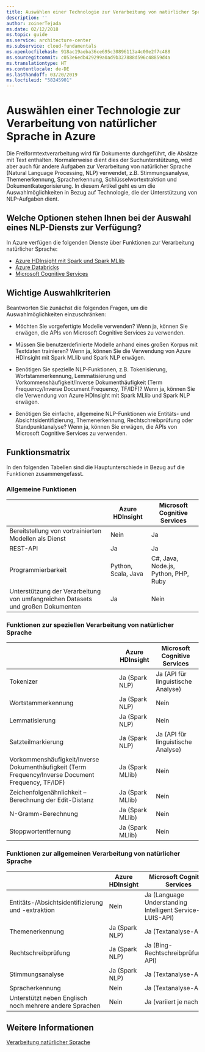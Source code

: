 ```yaml
---
title: Auswählen einer Technologie zur Verarbeitung von natürlicher Sprache
description: ''
author: zoinerTejada
ms.date: 02/12/2018
ms.topic: guide
ms.service: architecture-center
ms.subservice: cloud-fundamentals
ms.openlocfilehash: 918ac19aeba36ce695c30896113a4c00e2f7c488
ms.sourcegitcommit: c053e6edb429299a0ad9b327888d596c48859d4a
ms.translationtype: HT
ms.contentlocale: de-DE
ms.lasthandoff: 03/20/2019
ms.locfileid: "58245901"
---
```

# <a name="choosing-a-natural-language-processing-technology-in-azure"></a>Auswählen einer Technologie zur Verarbeitung von natürlicher Sprache in Azure

Die Freiformtextverarbeitung wird für Dokumente durchgeführt, die Absätze mit Text enthalten. Normalerweise dient dies der Suchunterstützung, wird aber auch für andere Aufgaben zur Verarbeitung von natürlicher Sprache (Natural Language Processing, NLP) verwendet, z.B. Stimmungsanalyse, Themenerkennung, Spracherkennung, Schlüsselwortextraktion und Dokumentkategorisierung. In diesem Artikel geht es um die Auswahlmöglichkeiten in Bezug auf Technologie, die der Unterstützung von NLP-Aufgaben dient.

<!-- markdownlint-disable MD026 -->

## <a name="what-are-your-options-when-choosing-an-nlp-service"></a>Welche Optionen stehen Ihnen bei der Auswahl eines NLP-Diensts zur Verfügung?

<!-- markdownlint-enable MD026 -->

In Azure verfügen die folgenden Dienste über Funktionen zur Verarbeitung natürlicher Sprache:

- [Azure HDInsight mit Spark und Spark MLlib](/azure/hdinsight/spark/apache-spark-overview)
- [Azure Databricks](/azure/azure-databricks/what-is-azure-databricks)
- [Microsoft Cognitive Services](/azure/cognitive-services/welcome)

## <a name="key-selection-criteria"></a>Wichtige Auswahlkriterien

Beantworten Sie zunächst die folgenden Fragen, um die Auswahlmöglichkeiten einzuschränken:

- Möchten Sie vorgefertigte Modelle verwenden? Wenn ja, können Sie erwägen, die APIs von Microsoft Cognitive Services zu verwenden.

- Müssen Sie benutzerdefinierte Modelle anhand eines großen Korpus mit Textdaten trainieren? Wenn ja, können Sie die Verwendung von Azure HDInsight mit Spark MLlib und Spark NLP erwägen.

- Benötigen Sie spezielle NLP-Funktionen, z.B. Tokenisierung, Wortstammerkennung, Lemmatisierung und Vorkommenshäufigkeit/Inverse Dokumenthäufigkeit (Term Frequency/Inverse Document Frequency, TF/IDF)? Wenn ja, können Sie die Verwendung von Azure HDInsight mit Spark MLlib und Spark NLP erwägen.

- Benötigen Sie einfache, allgemeine NLP-Funktionen wie Entitäts- und Absichtsidentifizierung, Themenerkennung, Rechtschreibprüfung oder Standpunktanalyse? Wenn ja, können Sie erwägen, die APIs von Microsoft Cognitive Services zu verwenden.

## <a name="capability-matrix"></a>Funktionsmatrix

In den folgenden Tabellen sind die Hauptunterschiede in Bezug auf die Funktionen zusammengefasst.

### <a name="general-capabilities"></a>Allgemeine Funktionen

| | Azure HDInsight | Microsoft Cognitive Services |
| --- | --- | --- |
| Bereitstellung von vortrainierten Modellen als Dienst | Nein  | Ja |
| REST-API | Ja | Ja |
| Programmierbarkeit | Python, Scala, Java | C#, Java, Node.js, Python, PHP, Ruby |
| Unterstützung der Verarbeitung von umfangreichen Datasets und großen Dokumenten | Ja | Nein  |

### <a name="low-level-natural-language-processing-capabilities"></a>Funktionen zur speziellen Verarbeitung von natürlicher Sprache

| | Azure HDInsight | Microsoft Cognitive Services |  
| --- | --- | --- |
| Tokenizer | Ja (Spark NLP) | Ja (API für linguistische Analyse) |
| Wortstammerkennung | Ja (Spark NLP) | Nein  |
| Lemmatisierung | Ja (Spark NLP) | Nein  |
| Satzteilmarkierung | Ja (Spark NLP) | Ja (API für linguistische Analyse) |
| Vorkommenshäufigkeit/Inverse Dokumenthäufigkeit (Term Frequency/Inverse Document Frequency, TF/IDF) | Ja (Spark MLlib) | Nein  |
| Zeichenfolgenähnlichkeit – Berechnung der Edit-Distanz | Ja (Spark MLlib) | Nein  |
| N-Gramm-Berechnung | Ja (Spark MLlib) | Nein  |
| Stoppwortentfernung | Ja (Spark MLlib) | Nein  |

### <a name="high-level-natural-language-processing-capabilities"></a>Funktionen zur allgemeinen Verarbeitung von natürlicher Sprache

| | Azure HDInsight | Microsoft Cognitive Services |
| --- | --- | --- |
| Entitäts-/Absichtsidentifizierung und -extraktion | Nein  | Ja (Language Understanding Intelligent Service-API, LUIS-API) |
| Themenerkennung | Ja (Spark NLP) | Ja (Textanalyse-API) |
| Rechtschreibprüfung | Ja (Spark NLP) | Ja (Bing-Rechtschreibprüfungs-API) |
| Stimmungsanalyse | Ja (Spark NLP) | Ja (Textanalyse-API) |
| Spracherkennung | Nein  | Ja (Textanalyse-API) |
| Unterstützt neben Englisch noch mehrere andere Sprachen | Nein  | Ja (variiert je nach API) |

## <a name="see-also"></a>Weitere Informationen

[Verarbeitung natürlicher Sprache](../scenarios/natural-language-processing.md)
